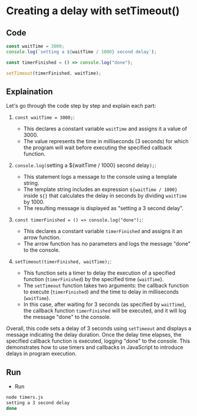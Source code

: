 # Creating a delay with setTimeout()

## Code

```javascript
const waitTime = 3000;
console.log(`setting a ${waitTime / 1000} second delay`);

const timerFinished = () => console.log("done");

setTimeout(timerFinished, waitTime);
```

## Explaination

Let's go through the code step by step and explain each part:

1. `const waitTime = 3000;`:
   - This declares a constant variable `waitTime` and assigns it a value of 3000.
   - The value represents the time in milliseconds (3 seconds) for which the program will wait before executing the specified callback function.

2. `console.log(`setting a ${waitTime / 1000} second delay`);`:
   - This statement logs a message to the console using a template string.
   - The template string includes an expression `${waitTime / 1000}` inside `${}` that calculates the delay in seconds by dividing `waitTime` by 1000.
   - The resulting message is displayed as "setting a 3 second delay".

3. `const timerFinished = () => console.log("done");`:
   - This declares a constant variable `timerFinished` and assigns it an arrow function.
   - The arrow function has no parameters and logs the message "done" to the console.

4. `setTimeout(timerFinished, waitTime);`:
   - This function sets a timer to delay the execution of a specified function (`timerFinished`) by the specified time (`waitTime`).
   - The `setTimeout` function takes two arguments: the callback function to execute (`timerFinished`) and the time to delay in milliseconds (`waitTime`).
   - In this case, after waiting for 3 seconds (as specified by `waitTime`), the callback function `timerFinished` will be executed, and it will log the message "done" to the console.

Overall, this code sets a delay of 3 seconds using `setTimeout` and displays a message indicating the delay duration. Once the delay time elapses, the specified callback function is executed, logging "done" to the console. This demonstrates how to use timers and callbacks in JavaScript to introduce delays in program execution.

## Run

- Run

```bash
node timers.js 
setting a 3 second delay
done
```
